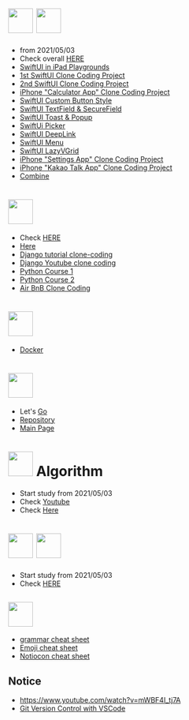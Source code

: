 # <img src="https://noticon-static.tammolo.com/dgggcrkxq/image/upload/v1567007151/noticon/ghy5xdycjyydtyhzcqmb.png" width="50rem" height="50rem">   <img src="https://noticon-static.tammolo.com/dgggcrkxq/image/upload/v1592446943/noticon/fx4tfnyku4yyjj5ehyuq.png" width="50rem" height="50rem"> 



 - from 2021/05/03
 - Check overall [HERE](https://github.com/sudoswift/SwiftUI_Practice)
 - [SwiftUI in iPad Playgrounds](https://www.notion.so/SwiftUI-in-iPad-Playgrounds-0689e74a8132493cb49c0f91d8b5dc4e)
 - [1st SwiftUI Clone Coding Project](https://github.com/sudoswift/SwiftUI_clone_coding_1)
 - [2nd SwiftUI Clone Coding Project](https://github.com/sudoswift/SwiftUI_clone_coding_2)
 - [iPhone "Calculator App" Clone Coding Project](https://github.com/sudoswift/IPhone_Cal_CloneCoding)
 - [SwiftUI Custom Button Style](https://github.com/sudoswift/SwiftUI_ButtonStyle)
 - [SwiftUI TextField & SecureField](https://github.com/sudoswift/Text_Secure_Field)
 - [SwiftUI Toast & Popup](https://github.com/sudoswift/Toast_Popup_tutorial)
 - [SwiftUi Picker](https://github.com/sudoswift/SwiftUI_Picker)
 - [SwiftUI DeepLink](https://github.com/sudoswift/SwiftUI_DeepLink)
 - [SwiftUI Menu](https://github.com/sudoswift/SwiftUI_Menu)
 - [SwiftUI LazyVGrid](https://github.com/sudoswift/SwiftUI_LazyVGrid)
 - [iPhone "Settings App" Clone Coding Project](https://github.com/sudoswift/SwiftUI_SettingsApp)
 - [iPhone "Kakao Talk App" Clone Coding Project](https://github.com/sudoswift/KakaoTalk)
 - [Combine]()



# <img src="https://noticon-static.tammolo.com/dgggcrkxq/image/upload/v1566919539/noticon/j2h9ud10ssbihscfqlwy.png" width="50rem" height="50rem"> 
 
 - Check [HERE](https://developer.mozilla.org/en-US/docs/Learn/Server-side/Django)
 - [Here](https://docs.djangoproject.com/en/3.2/intro/tutorial01/)
 - [Django tutorial clone-coding](https://github.com/sudoswift/Djangoo)
 - [Django Youtube clone coding](https://github.com/sudoswift/django2)
 - [Python Course 1](https://www.youtube.com/watch?v=-3DHpwy498o&list=PLuHgQVnccGMDtnr4nTSFfmocHL5FeH1xR)
 - [Python Course 2](https://www.youtube.com/watch?v=ySlod5oxoV8&list=PLuHgQVnccGMA4ZgmqgKZhY9X39Ew8O9k5)
 - [Air BnB Clone Coding](https://github.com/sudoswift/airbnb)

# <img src ="https://noticon-static.tammolo.com/dgggcrkxq/image/upload/v1568175385/noticon/iodu1jssf0kwe4oie2dt.png" width="50rem" height="50rem">

 - [Docker](https://www.youtube.com/watch?v=Ps8HDIAyPD0&list=PLuHgQVnccGMDeMJsGq2O-55Ymtx0IdKWf)

# <img src="https://noticon-static.tammolo.com/dgggcrkxq/image/upload/v1566913552/noticon/xjarxsfmmcouhih40val.png" width="50rem" height="50rem"> 
 
 - Let's [Go](https://nomadcoders.co/go-for-beginners/lobby)
 - [Repository](https://github.com/sudoswift/golang)
 - [Main Page](https://golang.org/)

#  <img src="https://noticon-static.tammolo.com/dgggcrkxq/image/upload/v1577524878/noticon/gzl7ru4i4vv3phyv34y3.png" width="50rem" height="50rem"> Algorithm 

 - Start study from 2021/05/03
 - Check [Youtube](https://www.youtube.com/playlist?list=PL7jH19IHhOLMdHvl3KBfFI70r9P0lkJwL)
 - Check [Here](https://www.youtube.com/playlist?list=PL7jH19IHhOLMdHvl3KBfFI70r9P0lkJwL)


#   <img src="https://noticon-static.tammolo.com/dgggcrkxq/image/upload/v1579928281/noticon/wfykhuhsg5hfddh6ok0o.png" width="50rem" height="50rem">  <img src="https://noticon-static.tammolo.com/dgggcrkxq/image/upload/v1603423163/noticon/az0cvs28lm7gxoowlsva.png" width="50rem" height="50rem">

 - Start study from 2021/05/03
 - Check [HERE](https://www.notion.so/MySQL-28594deb71cf45b5adf53a0a049a8fd3)


## <img src="https://noticon-static.tammolo.com/dgggcrkxq/image/upload/v1566914817/noticon/qwbwpobwhimzw1e3ip1h.png" width="50rem" height="50rem">

 - [grammar cheat sheet](https://github.com/adam-p/markdown-here/wiki/Markdown-Cheatsheet)
 - [Emoji cheat sheet](https://github.com/sudoswift/emoji-cheat-sheet)
 - [Notiocon cheat sheet](https://noticon.tammolo.com/)

## Notice
- https://www.youtube.com/watch?v=mWBF4I_tj7A
- [Git Version Control with VSCode](https://www.youtube.com/playlist?list=PLuHgQVnccGMAQvSVKdXFiOo51HUD8iQQm)


